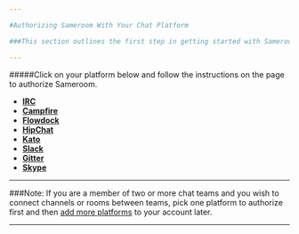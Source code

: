 ```yaml
---

#Authorizing Sameroom With Your Chat Platform

###This section outlines the first step in getting started with Sameroom. You'll need to authorize Sameroom to integrate with your chat platform. 

---
```


#####Click on your platform below and follow the instructions on the page to authorize Sameroom.

- [**IRC**](/getting-started/en/authorizing/irc)  
- [**Campfire**](/getting-started/en/authorizing/campfire)  
- [**Flowdock**](/getting-started/en/authorizing/flowdock)  
- [**HipChat**](/getting-started/en/authorizing/hipchat)  
- [**Kato**](/getting-started/en/authorizing/kato)  
- [**Slack**](/getting-started/en/authorizing/slack)  
- [**Gitter**](/getting-started/en/authorizing/gitter)  
- [**Skype**](/getting-started/en/authorizing/skype)

---

###Note: If you are a member of two or more chat teams and you wish to connect channels or rooms between teams, pick one platform to authorize first and then [add more platforms](/getting-started/en/accounts/README) to your account later.

---
